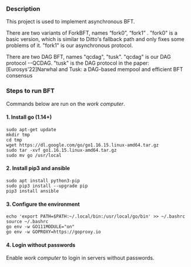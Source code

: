 ### Description
This project is used to implement asynchronous BFT. 

There are two variants of ForkBFT, names “fork0”, “fork1” .
"fork0" is a basic version, which is similar to Ditto's fallback path and only fixes some problems of it.
"fork1" is our asynchronous protocol.

There are two DAG BFT, names "qcdag", "tusk".
"qcdag" is our DAG protocol --QCDAG.
"tusk" is the DAG protocol in the paper: [Eurosys'22]Narwhal and Tusk: a DAG-based mempool and efficient BFT consensus

### Steps to run BFT
Commands below are run on the *work computer*.

#### 1. Install go (1.14+)
```
sudo apt-get update
mkdir tmp
cd tmp
wget https://dl.google.com/go/go1.16.15.linux-amd64.tar.gz
sudo tar -xvf go1.16.15.linux-amd64.tar.gz
sudo mv go /usr/local
```

#### 2. Install pip3 and ansible
```
sudo apt install python3-pip
sudo pip3 install --upgrade pip
pip3 install ansible
```

#### 3. Configure the environment
```
echo 'export PATH=$PATH:~/.local/bin:/usr/local/go/bin' >> ~/.bashrc
source ~/.bashrc
go env -w GO111MODULE="on"  
go env -w GOPROXY=https://goproxy.io
```

#### 4. Login without passwords
Enable *work computer* to login in servers without passwords.
